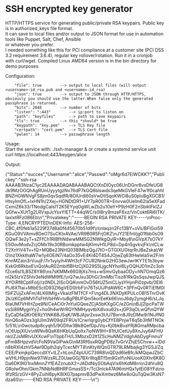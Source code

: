 

<h1>SSH encrypted key generator</h1>    
 

HTTP/HTTPS service for generating public/private RSA keypairs. Public key is in authorized_keys file format.  
It can save to local files and/or output to JSON format for use in automation tools like Puppet, Salt, Chef, Ansible  
or whatever you prefer.    
I needed something like this for PCI compliance at a customer site (PCI DSS 3.2 requirement 3.6.4), regular key rollover/rotation. Run it in a cronjob  
with curl/wget.  Compiled Linux AMD64 version is in the bin directory for demo purposes.  

Configuration:  
	

        "file": true		--> output to local files (will output <username>-id_rsa.pub and <username>-id_rsa)  
        "json": true		--> output to JSON through HTTP/HTTPS, obviously you should use the latter.When false only the generated passphrase is returned.  
        "bits": 2048		--> number of bits  
        "listen": ":443"		--> ip:port to listen on  
        "path": "keyfiles"		--> path to save keypairs  
        "tls": true			--> this *should* be true  
        "keypath": "key.pem"	--> TLS Key file  
        "certpath": "cert.pem"	--> TLS Cert file  
        "pwlen": 14			--> passwphrase length  



Usage:  
	 Start the service with: ./ssh-manager & or create a systemd service unit  
	 curl  https://localhost:443/keygen/alice  

Output:   

{"Status":"succes","Username":"alice","Passwd":"oMgr6d7ElWCKK?","Publickey":"ssh-rsa AAAAB3NzaC1yc2EAAAADAQABAAABAQCtXnDlOyc06UnDGnr8vsDfeUG8Jk9MzOOQhAgRUnUyyytgzNv76dP7kGQ6blswds3qeMkGVleF47w1f0cahhlBNZHGWNVgFS8jm0qvSqdfR/8OlUrdI60sVwDIISqoKWCl8uS0pIvBgXGCB1/HtsyImOfL+lxHN1h/2Xej+HGNDtDR1+UY7pR00TR+Envvw0Uelm62Ia5eXFadCxmiZ6k33/TNodgCaIsIT2K5EYyqOgWLwZb2u1OeY+P9zH0F2nSbiklFkIZJQGfw+XUtTg2LRVxpJcYsxYIETT+44qWC/s0l8ry9mzeF6xz/VnCokt6Ri6ITK/IaxlxtRFz086Eb\n","Privatekey":"-----BEGIN RSA PRIVATE KEY-----\nProc-Type: 4,ENCRYPTED\nDEK-Info: AES-256-CBC,4f0feb1a5229f27d8a0f445670b51d9f\n\nlaqzn2Fc13BY+oVs/BFlGol59KGuO9VVAmv8DeO7SuCKIxAVAe/VR9B0R5FrjOKZ\nJY21EfnVjg01fbb0sO9QQwF3e2yT+sZFfCh1RIBfhNdwwMMSG2NWIkgQylR+Mby8\nGVpX7sO7kYE5OovModvZcjOMx19x30RBomkpptw4jKImvH1LP8d+Dp4n5gvkvjFk\nlCLwT2XnYiV4Tv+fQ+MQBe23NHQ03BlMbzQgJ7tO+GTGlXUGtqrRrJBaZskal/WG\nz1XkkthaW7w1y4OEiN7/4aOo35vE4KI4DT4S4JOjwZq63tHwlela5w2F/mKnnMZa\n3rVuujF/7ir1vyiyih4WH3cF7CUR2NnkG2HG3ewJwrlKYTE1b3bywKxkGt6RkbxE\nQoIAuR02mbifIBHzCjXG29S5LjgcNYhoI6LyOQHJD1mZc3ohfZce6sI1LB5Z8Y86\ns7sKMMx66G9jXs7ms+wSmvGybaaODy+hN7OmqQz6nl2k5IzVZShIv3eNdWMl9fE/\nQ7wJsu3DhG/3mMb/Tisz81RkQsSqsJwpQJSXYOiRf8CptIFoIj//z0NDL2IScOQA\nmOvDS6tUZ5mCLiysYHynPi0zpvb/0El6PIJ6XTtai+MtbE5ctD93ZI6gVED0lrbF\n76TsUlJPdAW6C+3PFnQv0RTiEfM0lfSiFZUjZxAFm/4LK6IMIg+VkaizFMTfCF+F\ng4DL3NXDyKPULcOB15TnrDvK2k/zKCp6MVhTsFHVbHW+tuBgPBUFQm5korEeKk66\noJ6dy2ymgH6/sLJq6IaUM7VHIHZpe9N/CeACi0r7nYulGQeeZCjA5bKXgGC/eZGn\nBJj2IpcPaTWvsSi89MygnYyZ+ho0h4wWrRQYNMHyqvtbXdlvxu62s+jGP3qOLwQf\nQYWEyCaDfaQKrOERzYtNK6BJSqK/WBJAjsr2xsw3UU7Bxrn8J9zDMw9i1NiJfN0h\nQ6oAOzs3glUIm3W09qIZFRUs1CrwrIqrg0ybCfYEBPnjwT6q5b3ItMTNOk5/51IL\n0wctudp8cyqh5/9GDIlw3Bk8QefDpJVq+Kj0bkBvaYRj8GmaRMpcbanC6UpjXlUv\nWNv8QaK6HKbUqQoltx7ioNW9H+81tUlCetUy8XnJvy6AFHUnkI/ZJsMRtvUXXcwF\nTbpbTH/L3MbzxD2lt1ZScHuNMZVdghAbDygFmnuYpFm88HpzvdVcFoN9VaGIPwkG\nM3Rf6sxRQgPD8z7vGrVZhjE5Chvw++lDdn8bRXI4zhV5Awl9Dplh2qiyTcecMYT8\nKtyWQnGTR79LRMbajkg3YGSJ/ZqCEE/PxmjkpQeccdXY+tLZ+hLonZ4pUUC739R8\nQDzd6IeBfc/kMQqwJZbCwVHLH9pjnNw97iWzsRLZ0UaeGGj7BXrWqjBTf5m9GxIf\nNlUooK0Xhr6K8ODa6DK9IG1nxMmnZYfEAZznubX2+JADdNiySObAqVix6hKdM8rn\n2dlVu8QGRoIwOhn/Gkm7NNbNdBHRFGmasSS+/Tci3nlck47A96mHQx1ytEi08YFa\no9fzRS/zGV+8PyZuihl6pyK8lXG7papmvB3dPwXmtwz6Mw8oQuTqQw3KsN7dza6S\n-----END RSA PRIVATE KEY-----\n"}  



